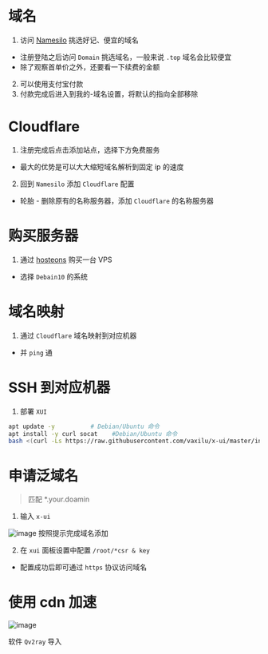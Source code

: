 # 域名

1. 访问 [Namesilo](https://www.namesilo.com/) 挑选好记、便宜的域名
 - 注册登陆之后访问 `Domain` 挑选域名，一般来说 `.top` 域名会比较便宜
 - 除了观察首单价之外，还要看一下续费的金额
2. 可以使用支付宝付款
3. 付款完成后进入到我的-域名设置，将默认的指向全部移除

# Cloudflare
1. 注册完成后点击添加站点，选择下方免费服务
  - 最大的优势是可以大大缩短域名解析到固定 ip 的速度
2. 回到 `Namesilo` 添加 `Cloudflare` 配置
  - 轮胎 - 删除原有的名称服务器，添加 `Cloudflare` 的名称服务器

# 购买服务器
1. 通过 [hosteons](https://my.hosteons.com/cart.php) 购买一台 VPS
 - 选择 `Debain10` 的系统

# 域名映射
1. 通过 `Cloudflare` 域名映射到对应机器
 - 并 `ping` 通

# SSH 到对应机器
1. 部署 `XUI`
```bash
apt update -y          # Debian/Ubuntu 命令
apt install -y curl socat    #Debian/Ubuntu 命令
bash <(curl -Ls https://raw.githubusercontent.com/vaxilu/x-ui/master/install.sh) #X-ui面板安装
```

# 申请泛域名
> 匹配 *.your.doamin

1. 输入 `x-ui`

![image](https://user-images.githubusercontent.com/48549103/211484784-9342ab0e-5280-455d-955b-fea71b2cc23e.png)
按照提示完成域名添加

2. 在 `xui` 面板设置中配置 `/root/*csr & key`
 - 配置成功后即可通过 `https` 协议访问域名

# 使用 cdn 加速
![image](https://user-images.githubusercontent.com/48549103/211514538-f287aa14-7e90-46c6-a31e-0c0c12b5f966.png)

软件 `Qv2ray` 导入

